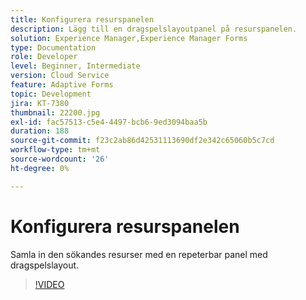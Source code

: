 ```yaml
---
title: Konfigurera resurspanelen
description: Lägg till en dragspelslayoutpanel på resurspanelen.
solution: Experience Manager,Experience Manager Forms
type: Documentation
role: Developer
level: Beginner, Intermediate
version: Cloud Service
feature: Adaptive Forms
topic: Development
jira: KT-7380
thumbnail: 22200.jpg
exl-id: fac57513-c5e4-4497-bcb6-9ed3094baa5b
duration: 188
source-git-commit: f23c2ab86d42531113690df2e342c65060b5c7cd
workflow-type: tm+mt
source-wordcount: '26'
ht-degree: 0%

---
```


# Konfigurera resurspanelen

Samla in den sökandes resurser med en repeterbar panel med dragspelslayout.

>[!VIDEO](https://video.tv.adobe.com/v/336473?quality=12&learn=on)
